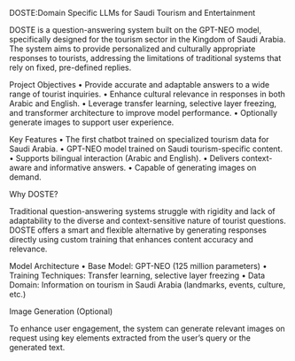 DOSTE:Domain Specific LLMs for Saudi Tourism and Entertainment

DOSTE is a question-answering system built on the GPT-NEO model, specifically designed for the tourism sector in the Kingdom of Saudi Arabia. The system aims to provide personalized and culturally appropriate responses to tourists, addressing the limitations of traditional systems that rely on fixed, pre-defined replies.

Project Objectives
	•	Provide accurate and adaptable answers to a wide range of tourist inquiries.
	•	Enhance cultural relevance in responses in both Arabic and English.
	•	Leverage transfer learning, selective layer freezing, and transformer architecture to improve model performance.
	•	Optionally generate images to support user experience.

Key Features
	•	The first chatbot trained on specialized tourism data for Saudi Arabia.
	•	GPT-NEO model trained on Saudi tourism-specific content.
	•	Supports bilingual interaction (Arabic and English).
	•	Delivers context-aware and informative answers.
	•	Capable of generating images on demand.

Why DOSTE?

Traditional question-answering systems struggle with rigidity and lack of adaptability to the diverse and context-sensitive nature of tourist questions. DOSTE offers a smart and flexible alternative by generating responses directly using custom training that enhances content accuracy and relevance.

Model Architecture
	•	Base Model: GPT-NEO (125 million parameters)
	•	Training Techniques: Transfer learning, selective layer freezing
	•	Data Domain: Information on tourism in Saudi Arabia (landmarks, events, culture, etc.)

Image Generation (Optional)

To enhance user engagement, the system can generate relevant images on request using key elements extracted from the user’s query or the generated text.

